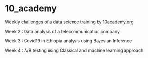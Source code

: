 # 10_academy

Weekly challenges of a data science training by 10academy.org

Week 2 : Data analysis of a telecommunication company

Week 3 : Covid19 in Ethiopia analysis using Bayesian Inference 

Week 4 : A/B testing using Classical and machine learning approach

